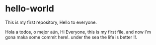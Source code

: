 # hello-world
This is my first repository, Hello to everyone.

Hola a todos, o mejor aún, Hi Everyone, this is my first file, and now i'm gona maka some commit here!.
under the sea the life is better !!.
